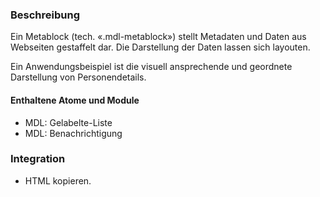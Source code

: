 ### Beschreibung
 
Ein Metablock (tech. «.mdl-metablock») stellt Metadaten und Daten aus Webseiten gestaffelt dar. Die Darstellung der Daten lassen sich layouten.
 
Ein Anwendungsbeispiel ist die visuell ansprechende und geordnete Darstellung von Personendetails.
 
#### Enthaltene Atome und Module
* MDL: Gelabelte-Liste
* MDL: Benachrichtigung
 
### Integration
 
* HTML kopieren.
